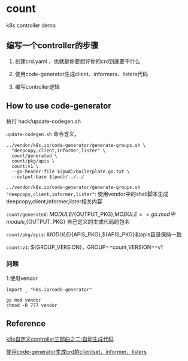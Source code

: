 # count
k8s controller demo

## 编写一个controller的步骤

1. 创建crd.yaml ，也就是你要想好你的crd到底要干什么

2. 使用code-generator生成client、informers、listers代码

3. 编写controller逻辑

## How to use code-generator
执行 hack/update-codegen.sh 

`update-codegen.sh` 命令含义，

```shell
../vendor/k8s.io/code-generator/generate-groups.sh \
  "deepcopy,client,informer,lister" \
  count/generated \
  count/pkg/apis \
  count:v1 \
  --go-header-file $(pwd)/boilerplate.go.txt \
  --output-base $(pwd)/../../
```

`../vendor/k8s.io/code-generator/generate-groups.sh "deepcopy,client,informer,lister"`: 使用vendor中的shell脚本生成deepcopy,client,informer,lister相关内容

`count/generated`: ${MODULE}/${OUTPUT_PKG},${MODULE}==go.mod中module,${OUTPUT_PKG} 自己定义的生成代码的包名

`count/pkg/apis`: ${MODULE}/${APIS_PKG},${APIS_PKG}和apis目录保持一致

`count:v1`: ${GROUP_VERSION}，GROUP==count,VERSION==v1

### 问题
1.使用vendor
```shell
import _ "k8s.io/code-generator"
```
```shell
go mod vendor
chmod -R 777 vendor
```

## Reference
[k8s自定义controller三部曲之二:自动生成代码](https://blog.csdn.net/boling_cavalry/article/details/88924194?ops_request_misc=%257B%2522request%255Fid%2522%253A%2522165383645816781685390100%2522%252C%2522scm%2522%253A%252220140713.130102334.pc%255Fblog.%2522%257D&request_id=165383645816781685390100&biz_id=0&utm_medium=distribute.pc_search_result.none-task-blog-2~blog~first_rank_ecpm_v1~rank_v31_ecpm-3-88924194-null-null.nonecase&utm_term=controller&spm=1018.2226.3001.4450)

[使用code-generator生成crd的clientset、informer、listers](https://xieys.club/code-generator-crd/)



